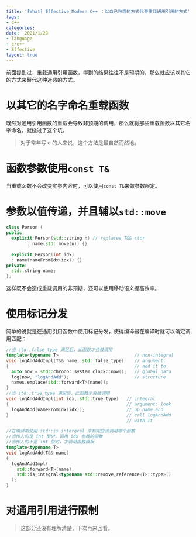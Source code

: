 ```yaml
---
title: '[What] Effective Modern C++ ：以自己熟悉的方式代替重载通用引用的方式'
tags: 
- c++
categories: 
date:  2021/1/29
- language
- c/c++
- Effective
layout: true
---
```

前面提到过，重载通用引用函数，得到的结果往往不是预期的，那么就应该以其它的方式来替代这种迷惑的方式。
<!--more-->
# 以其它的名字命名重载函数
既然对通用引用函数的重载会导致非预期的调用，那么就将那些重载函数以其它名字命名，就绕过了这个坑。
> 对于常年写 c 的人来说，这个方法是最自然而然地。

# 函数参数使用`const T&`

当重载函数不会改变实参内容时，可以使用`const T&`来做参数限定。

# 参数以值传递，并且辅以`std::move`

```cpp
class Person {
public:
  explicit Person(std::string n) // replaces T&& ctor
        : name(std::move(n)) {}        
  
  explicit Person(int idx)       
  : name(nameFromIdx(idx)) {}
private:
  std::string name;
};
```

这样既不会造成重载调用的非预期，还可以使用移动语义提高效率。

# 使用标记分发

简单的说就是在通用引用函数中使用标记分发，使得编译器在编译时就可以确定调用匹配：

```cpp
//当 std::false_type 满足后，此函数才会被调用
template<typename T>                             // non-integral
void logAndAddImpl(T&& name, std::false_type)    // argument:
{                                                // add it to
  auto now = std::chrono::system_clock::now();   // global data
  log(now, "logAndAdd");                         // structure
  names.emplace(std::forward<T>(name));
}
//当 std::true_type 满足后，此函数才会被调用
void logAndAddImpl(int idx, std::true_type)   // integral
{                                             // argument: look
  logAndAdd(nameFromIdx(idx));                // up name and
}                                             // call logAndAdd
                                              // with it

//在编译期使用 std::is_intergral 来判定应该调用哪个函数
//当传入的是 int 型时，调用 idx 参数的函数
//当传入的不是 int 型时，才调用函数模板
template<typename T>
void logAndAdd(T&& name)
{
  logAndAddImpl(
    std::forward<T>(name),
    std::is_integral<typename std::remove_reference<T>::type>()
  );
}
```

# 对通用引用进行限制

> 这部分还没有理解清楚，下次再来回看。